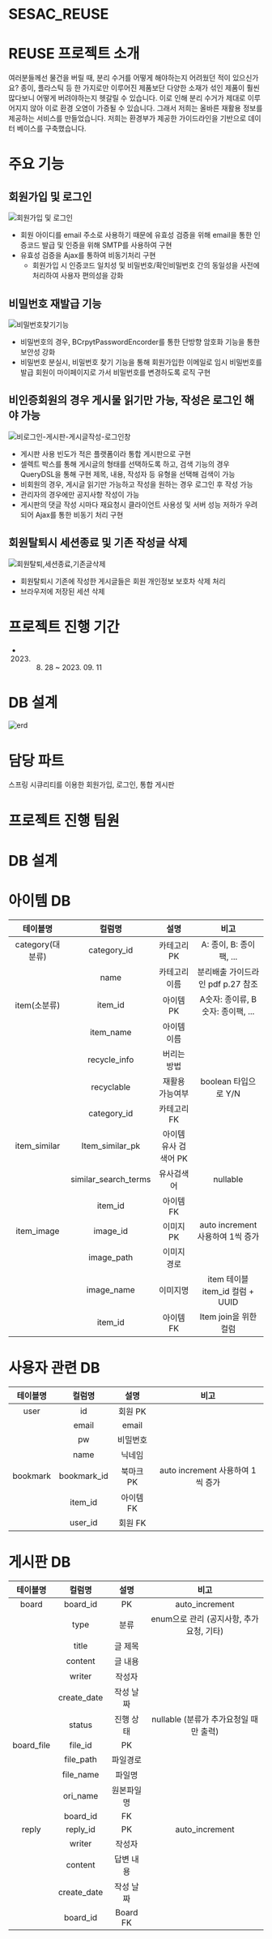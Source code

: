 # SESAC_REUSE

# REUSE 프로젝트 소개

여러분들께선 물건을 버릴 때, 분리 수거를 어떻게 해야하는지 어려웠던 적이 있으신가요?
종이, 플라스틱 등 한 가지로만 이루어진 제품보단 다양한 소재가 섞인 제품이 훨씬 많다보니 어떻게 버려야하는지 헷갈릴 수 있습니다. 이로 인해 분리 수거가 제대로 이루어지지 않아 이로 환경 오염이 가증될 수 있습니다. 그래서 저희는 올바른 재활용 정보를 제공하는 서비스를 만들었습니다.
저희는 환경부가 제공한 가이드라인을 기반으로 데이터 베이스를 구축했습니다.





# 주요 기능

## 회원가입 및 로그인
![회원가입 및 로그인](https://github.com/devyejin/sesac_reuse_prj/assets/109127968/88e07f56-7cbd-487c-bc0f-296792fe78a8)

- 회원 아이디를 email 주소로 사용하기 때문에 유효성 검증을 위해 email을 통한 인증코드 발급 및 인증을 위해 SMTP를 사용하여 구현
- 유효성 검증을 Ajax를 통하여 비동기처리 구현
  - 회원가입 시 인증코드 일치성 및 비밀번호/확인비밀번호 간의 동일성을 사전에 처리하여 사용자 편의성을 강화



## 비밀번호 재발급 기능
![비밀번호찾기기능](https://github.com/devyejin/sesac_reuse_prj/assets/109127968/6f7cdd95-c2d5-4bce-a0d5-184c1ee5cdf6)

- 비밀번호의 경우, BCrpytPasswordEncorder를 통한 단방향 암호화 기능을 통한 보안성 강화
- 비밀번호 분실시, 비밀번호 찾기 기능을 통해 회원가입한 이메일로 임시 비밀번호를 발급
  회원이 마이페이지로 가서 비밀번호를 변경하도록 로직 구현



## 비인증회원의 경우 게시물 읽기만 가능, 작성은 로그인 해야 가능

![비로그인-게시판-게시글작성-로그인창](https://github.com/devyejin/sesac_reuse_prj/assets/109127968/8762b001-aa1b-484e-8b94-92e932f45799)

- 게시판 사용 빈도가 적은 플랫폼이라 통합 게시판으로 구현
- 셀렉트 박스를 통해 게시글의 형태를 선택하도록 하고, 검색 기능의 경우 QueryDSL을 통해 구현
   제목, 내용, 작성자 등 유형을 선택해 검색이 가능
- 비회원의 경우, 게시글 읽기만 가능하고 작성을 원하는 경우 로그인 후 작성 가능
- 관리자의 경우에만 공지사항 작성이 가능
- 게시판의 댓글 작성 시마다 재요청시 클라이언트 사용성 및 서버 성능 저하가 우려되어 Ajax를 통한 비동기 처리 구현



## 회원탈퇴시 세션종료 및 기존 작성글 삭제
![회원탈퇴,세션종료,기존글삭제](https://github.com/devyejin/sesac_reuse_prj/assets/109127968/96ae83d7-be72-4816-8ee0-78ad6661fd0d)

- 회원탈퇴시 기존에 작성한 게시글들은 회원 개인정보 보호차 삭제 처리
- 브라우저에 저장된 세션 삭제


# 프로젝트 진행 기간

- 2023. 08. 28 ~ 2023. 09. 11




# DB 설계
![erd](https://github.com/devyejin/sesac_reuse_prj/assets/109127968/41b9c7db-b075-42f7-b7e8-55a48e6810b7)




# 담당 파트

스프링 시큐리티를 이용한 회원가입, 로그인, 통합 게시판



           
# 프로젝트 진행 팀원



# DB 설계

# 아이템 DB

| 테이블명 | 컬럼명 | 설명 | 비고 |
|:--------:|:------:|:----:|:----:|
| category(대분류) | category_id | 카테고리 PK | A: 종이, B: 종이팩, ... |
|  | name | 카테고리 이름 | 분리배출 가이드라인 pdf p.27 참조 |
| item(소분류) | item_id | 아이템 PK | A숫자: 종이류, B숫자: 종이팩, ... |
|  | item_name | 아이템 이름 |  |
|  | recycle_info | 버리는 방법 |  |
|  | recyclable | 재활용 가능여부 | boolean 타입으로 Y/N |
|  | category_id | 카테고리 FK |  |
| item_similar | Item_similar_pk | 아이템 유사 검색어 PK |  |
|  | similar_search_terms | 유사검색어 | nullable |
|  | item_id | 아이템FK |  |
| item_image | image_id | 이미지 PK | auto increment 사용하여 1씩 증가 |
|  | image_path | 이미지 경로 |  |
|  | image_name | 이미지명 | item 테이블 item_id 컬럼 + UUID |
|  | item_id | 아이템 FK | Item join을 위한 컬럼 |

# 사용자 관련 DB

| 테이블명 | 컬럼명 | 설명 | 비고 |
|:--------:|:------:|:----:|:----:|
| user | id | 회원 PK |  |
|  | email | email |  |
|  | pw | 비밀번호 |  |
|  | name | 닉네임 |  |
| bookmark | bookmark_id | 북마크 PK | auto increment 사용하여 1씩 증가 |
|  | item_id | 아이템 FK |  |
|  | user_id | 회원 FK |  |

# 게시판 DB

| 테이블명 | 컬럼명 | 설명 | 비고 |
|:--------:|:------:|:----:|:----:|
| board | board_id | PK | auto_increment |
|  | type | 분류 | enum으로 관리 (공지사항, 추가요청, 기타) |
|  | title | 글 제목 |  |
|  | content | 글 내용 |  |
|  | writer | 작성자 |  |
|  | create_date | 작성 날짜 |  |
|  | status | 진행 상태 | nullable (분류가 추가요청일 때만 출력) |
| board_file | file_id | PK |  |
|  | file_path | 파일경로 |  |
|  | file_name | 파일명 |  |
|  | ori_name | 원본파일명 |  |
|  | board_id | FK |  |
| reply | reply_id | PK | auto_increment |
|  | writer | 작성자 |  |
|  | content | 답변 내용 |  |
|  | create_date | 작성 날짜 |  |
|  | board_id | Board FK |  |
